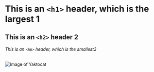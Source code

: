 # This is an `<h1>` header, which is the largest 1

## This is an `<h2>` header 2

###### This is an `<h6>` header, which is the smallest3
![Image of Yaktocat](https://octodex.github.com/images/yaktocat.png)
